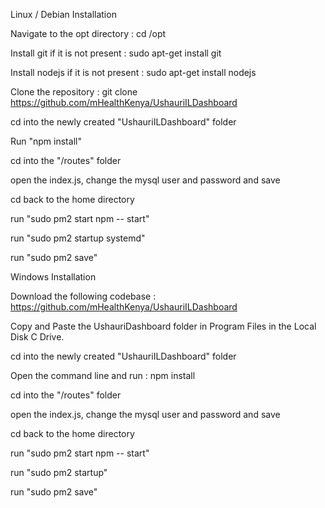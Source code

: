 Linux / Debian Installation 

Navigate to the opt directory : cd /opt

Install git if it is not present : sudo apt-get install git

Install nodejs if it is not present : sudo apt-get install nodejs

Clone the repository : git clone https://github.com/mHealthKenya/UshauriILDashboard

cd into the newly created "UshauriILDashboard" folder

Run "npm install"

cd into the "/routes" folder

open the index.js, change the mysql user and password and save

cd back to the home directory

run "sudo pm2 start npm -- start"

run "sudo pm2 startup systemd"

run "sudo pm2 save"


Windows Installation

Download the following codebase : https://github.com/mHealthKenya/UshauriILDashboard

Copy and Paste the UshauriDashboard folder in Program Files in the Local Disk C Drive. 

cd into the newly created "UshauriILDashboard" folder

Open the command line and run : npm install

cd into the "/routes" folder

open the index.js, change the mysql user and password and save

cd back to the home directory

run "sudo pm2 start npm -- start"

run "sudo pm2 startup"

run "sudo pm2 save"
